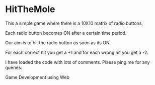 HitTheMole
==========


This a simple game where there is a 10X10 matrix of radio buttons,

Each radio button becomes ON after a certain time period.

Our aim is to hit the radio button as soon as its ON.

For each correct hit you get a +1 and for each wrong hit you get a -2.

I have loaded the code with lots of comments. Plaese ping me for any queries.

Game Development using Web
